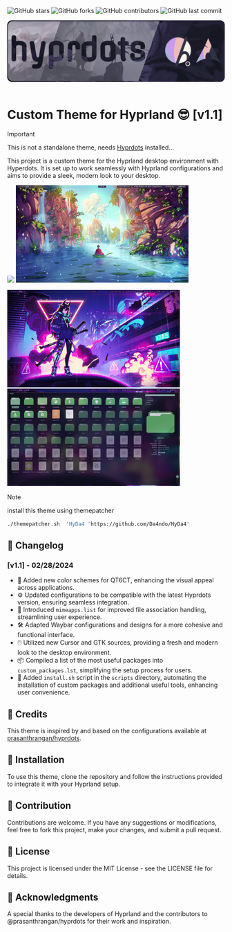 ![GitHub stars](https://img.shields.io/github/stars/Da4ndo/HyDa4?style=social)
![GitHub forks](https://img.shields.io/github/forks/Da4ndo/HyDa4?style=social)
![GitHub contributors](https://img.shields.io/github/contributors/Da4ndo/HyDa4)
![GitHub last commit](https://img.shields.io/github/last-commit/Da4ndo/HyDa4)

<div align = center><img src="https://raw.githubusercontent.com/prasanthrangan/hyprdots/main/Source/assets/hyprdots_banner.png"><br><br></div>

# Custom Theme for Hyprland 😎 [v1.1]

> [!IMPORTANT]
> This is not a standalone theme, needs [Hyprdots](https://github.com/prasanthrangan/hyprdots) installed...

This project is a custom theme for the Hyprland desktop environment with Hyperdots. It is set up to work seamlessly with Hyprland configurations and aims to provide a sleek, modern look to your desktop.

<p float="left">
  <img src="/preview/preview1.png" width="400" />
  <img src="/preview/preview2.png" width="400" /> 
</p>
<p float="left">
  <img src="/preview/preview3.png" width="400" />
  <img src="/preview/preview4.png" width="400" />
</p>


> [!NOTE]
> install this theme using themepatcher

```sh
./themepatcher.sh  'HyDa4 'https://github.com/Da4ndo/HyDa4'
```

## 🔄 Changelog

### [v1.1] - 02/28/2024

- 🎨 Added new color schemes for QT6CT, enhancing the visual appeal across applications.
- ⚙️ Updated configurations to be compatible with the latest Hyprdots version, ensuring seamless integration.
- 📁 Introduced `mimeapps.list` for improved file association handling, streamlining user experience.
- 🛠 Adapted Waybar configurations and designs for a more cohesive and functional interface.
- 🖱️ Utilized new Cursor and GTK sources, providing a fresh and modern look to the desktop environment.
- 📦 Compiled a list of the most useful packages into `custom_packages.lst`, simplifying the setup process for users.
- 🚀 Added `install.sh` script in the `scripts` directory, automating the installation of custom packages and additional useful tools, enhancing user convenience.


## 👏 Credits
This theme is inspired by and based on the configurations available at [prasanthrangan/hyprdots](https://github.com/prasanthrangan/hyprdots/).

## 💾 Installation
To use this theme, clone the repository and follow the instructions provided to integrate it with your Hyprland setup.

## 🤝 Contribution
Contributions are welcome. If you have any suggestions or modifications, feel free to fork this project, make your changes, and submit a pull request.

## 📄 License
This project is licensed under the MIT License - see the LICENSE file for details.

## 🎉 Acknowledgments
A special thanks to the developers of Hyprland and the contributors to @prasanthrangan/hyprdots for their work and inspiration.

